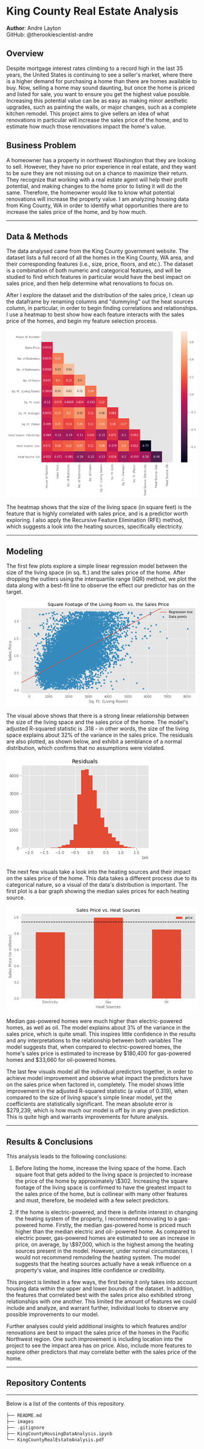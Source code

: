 # King County Real Estate Analysis

**Author**: Andre Layton  
GitHub: @therookiescientist-andre

## Overview

  Despite mortgage interest rates climbing to a record high in the last 35 years, the United States is continuing to see a seller's market, where there is a higher demand for purchasing a home than there are homes available to buy. Now, selling a home may sound daunting, but once the home is priced and listed for sale, you want to ensure you get the highest value possible. Increasing this potential value can be as easy as making minor aesthetic upgrades, such as painting the walls, or major changes, such as a complete kitchen remodel. This project aims to give sellers an idea of what renovations in particular will increase the sales price of the home, and to estimate how much those renovations impact the home's value. 
  
## Business Problem

  A homeowner has a property in northwest Washington that they are looking to sell. However, they have no prior experience in real estate, and they want to be sure they are not missing out on a chance to maximize their return. They recognize that working with a real estate agent will help their profit potential, and making changes to the home prior to listing it will do the same. Therefore, the homeowner would like to know what potential renovations will increase the property value. I am analyzing housing data from King County, WA in order to identify what opportunities there are to increase the sales price of the home, and by how much. 
***

## Data & Methods

  The data analysed came from the King County government website. The dataset lists a full record of all the homes in the King County, WA area, and their corresponding features (i.e., size, price, floors, and etc.). The dataset is a combination of both numeric and categorical features, and will be studied to find which features in particular would have the best impact on sales price, and then help determine what renovations to focus on.

  After I explore the dataset and the distribution of the sales price, I clean up the dataframe by renaming columns and "dummying" out the heat sources column, in particular, in order to begin finding correlations and relationships. I use a heatmap to best show how each feature interacts with the sales price of the homes, and begin my feature selection process.
  
  ![Heatmap with Correlation Coefficients](images/heatmap.png)
  
The heatmap shows that the size of the living space (in square feet) is the feature that is highly correlated with sales price, and is a predictor worth exploring. I also apply the Recursive Feature Elimination (RFE) method, which suggests a look into the heating sources, specifically electricity. 
***

## Modeling

  The first few plots explore a simple linear regression model between the size of the living space (in sq. ft.) and the sales price of the home. After dropping the outliers using the interquartile range (IQR) method, we plot the data along with a best-fit line to observe the effect our predictor has on the target. 
  
  ![Sq. Ft. of living space vs. sales price](images/sqft_reg.png)
  
  The visual above shows that there is a strong linear relationship between the size of the living space and the sales price of the home. The model's adjusted R-squared statistic is .318 - in other words, the size of the living space explains about 32% of the variance in the sales price. The residuals are also plotted, as shown below, and exhibit a semblance of a normal distribution, which confirms that no assumptions were violated. 

  ![Residuals visual](images/sqft_resid.png)

  The next few visuals take a look into the heating sources and their impact on the sales price of the home. This data takes a different process due to its categorical nature, so a visual of the data's distribution is important. The first plot is a bar graph showing the median sales prices for each heating source.
  
  ![Heating Sources vs. median sales price](images/heatsources.png)

  Median gas-powered homes were much higher than electric-powered homes, as well as oil. The model explains about 3% of the variance in the sales price, which is quite small. This inspires little confidence in the results and any interpretations to the relationship between both variables The model suggests that, when compared to electric-powered homes, the home's sales price is estimated to increase by $180,400 for gas-powered homes and $33,660 for oil-powered homes. 
  
  The last few visuals model all the individual predictors together, in order to achieve model improvement and observe what impact the predictors have on the sales price when factored in, completely. The model shows little improvement in the adjusted R-squared statistic (a value of 0.319), when compared to the size of living space's simple linear model, yet the coefficients are statistically significant. The mean absolute error is $279,239, which is how much our model is off by in any given prediction. This is quite high and warrants improvements for future analysis.  

***



## Results & Conclusions

This analysis leads to the following conclusions:

1. Before listing the home, increase the living space of the home. Each square foot that gets added to the living space is projected to increase the price of the home by approximately \\$302. Increasing the square footage of the living space is confirmed to have the greatest impact to the sales price of the home, but is collinear with many other features and must, therefore, be modeled with a few select predictors.

2. If the home is electric-powered, and there is definite interest in changing the heating system of the property, I recommend renovating to a gas-powered home. Firstly, the median gas-powered home is priced much higher than the median electric and oil- powered home. As compared to electric power,  gas-powered homes are estimated to see an increase in price, on average, by \\$97,000, which is the highest among the heating sources present in the model. However, under normal circumstances, I would not recommend remodeling the heating system. The model suggests that the heating sources actually have a weak influence on a property's value, and inspires little confidence or credibility. 

This project is limited in a few ways, the first being it only takes into account housing data within the upper and lower bounds of the dataset. In addition, the features that correlated best with the sales price also exhibited strong relationships with one another. This limited the amount of features we could include and analyze, and warrant further, individual looks to observe any possible improvements to our model.

Further analyses could yield additional insights to which features and/or renovations are best to impact the sales price of the homes in the Pacific Northwest region. One such improvement is including location into the project to see the impact area has on price. Also, include more features to explore other predictors that may correlate better with the sales price of the home. 

***





## Repository Contents
***
Below is a list of the contents of this repository.

```
├── README.md             
├── images   
├── .gitignore
├── KingCountyHousingDataAnalysis.ipynb                               
└── KingCountyRealEstateAnalysis.pdf                         
```
